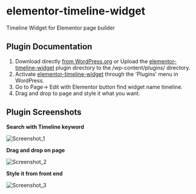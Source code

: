 # elementor-timeline-widget
Timeline Widget for Elementor page builder

## Plugin Documentation
1. Download directly [from WordPress.org](https://wordpress.org/plugins/3r-elementor-timeline-widget/) or Upload the [elementor-timeline-widget](https://wordpress.org/plugins/3r-elementor-timeline-widget/)  plugin directory to the /wp-content/plugins/ directory.
2. Activate [elementor-timeline-widget](https://wordpress.org/plugins/3r-elementor-timeline-widget/) through the 'Plugins' menu in WordPress.
3. Go to Page-> Edit with Elementor button find widget name timeline.
4. Drag and drop to page and style it what you want.


## Plugin Screenshots

**Search with Timeline keyword**

![Screenshot_1](https://ps.w.org/3r-elementor-timeline-widget/assets/screenshot-1.png?rev=1959999)

**Drag and drop on page**

![Screenshot_2](https://ps.w.org/3r-elementor-timeline-widget/assets/screenshot-2.png?rev=1967121)


**Style it from front end** 

![Screenshot_3](https://ps.w.org/3r-elementor-timeline-widget/assets/screenshot-3.png?rev=1967121)
